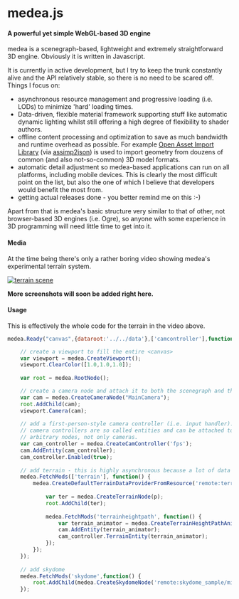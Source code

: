 medea.js
========

#### A powerful yet simple WebGL-based 3D engine ####

medea is a scenegraph-based, lightweight and extremely straightforward 3D engine. Obviously it is written in Javascript.

It is currently in active development, but I try to keep the trunk constantly alive and the API relatively stable, so there is no need to be scared off. 
Things I focus on: 

 - asynchronous resource management and progressive loading (i.e. LODs) to minimize 'hard' loading times.
 - Data-driven, flexible material framework supporting stuff like automatic dynamic lighting whilst still offering a high degree of
   flexibility to shader authors.
 - offline content processing and optimization to save as much bandwidth and runtime overhead as possible. For example <a href="http://assimp.sourceforge.net">Open Asset Import Library</a> 
  (via <a href="https://github.com/acgessler/assimp2json">assimp2json</a>) is used to import geometry from douzens of common (and also not-so-common) 3D model formats.
 - automatic detail adjustment so medea-based applications can run on
   all platforms, including mobile devices. This is clearly the most difficult point on the list, but also the one of which I believe that developers would benefit the most from.
 - getting actual releases done - you better remind me on this :-)
 
Apart from that is medea's basic structure very similar to that of other, not browser-based 3D engines (i.e. Ogre), so anyone with some experience in 3D programming will need little time to get into it.

#### Media ####

At the time being there's only a rather boring video showing medea's experimental terrain system. 

<a href="http://www.youtube.com/watch?v=VGLvI7iFjsE"><img src="http://acgessler.github.com/medea.js/media/splash1.PNG" alt="terrain scene"></a>

__More screenshots will soon be added right here.__



#### Usage ####

This is effectively the whole code for the terrain in the video above.

```javascript
medea.Ready("canvas",{dataroot:'../../data'},['camcontroller'],function() {

	// create a viewport to fill the entire <canvas>
	var viewport = medea.CreateViewport();
	viewport.ClearColor([1.0,1.0,1.0]);
 
	var root = medea.RootNode();

	// create a camera node and attach it to both the scenegraph and the viewport.
	var cam = medea.CreateCameraNode("MainCamera");
	root.AddChild(cam);
	viewport.Camera(cam);
	
	// add a first-person-style camera controller (i.e. input handler).
	// camera controllers are so called entities and can be attached to
	// arbitrary nodes, not only cameras.
	var cam_controller = medea.CreateCamController('fps');
	cam.AddEntity(cam_controller);
	cam_controller.Enabled(true);
		
	// add terrain - this is highly asynchronous because a lot of data needs to be loaded
	medea.FetchMods(['terrain'], function() {
		medea.CreateDefaultTerrainDataProviderFromResource('remote:terrain_sample/terrain.json', function(p) {
		
			var ter = medea.CreateTerrainNode(p);
			root.AddChild(ter);
			
			medea.FetchMods('terrainheightpath', function() {
				var terrain_animator = medea.CreateTerrainHeightPathAnimator(ter,15.0);
				cam.AddEntity(terrain_animator);
				cam_controller.TerrainEntity(terrain_animator);
			});
		});
	});
	
	// add skydome
	medea.FetchMods('skydome',function() {
		root.AddChild(medea.CreateSkydomeNode('remote:skydome_sample/midmorning/midmorning.png',0.4));
	});
```
